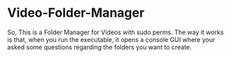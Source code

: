 # Video-Folder-Manager
So, This is a Folder Manager for Videos with sudo perms. The way it works is that, when you run the executable, it opens a console GUI where your asked some questions  regarding the folders you want to create. 
